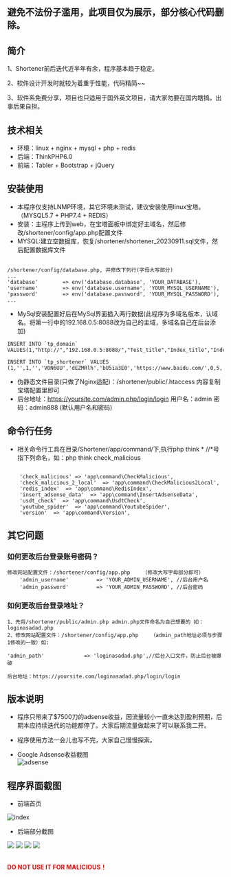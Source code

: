 ## 避免不法份子滥用，此项目仅为展示，部分核心代码删除。      

## 简介    

1、Shortener前后迭代近半年有余，程序基本趋于稳定。

2、软件设计开发时就较为着重于性能，代码精简~~

3、软件系免费分享，项目也只适用于国外英文项目，请大家勿要在国内瞎搞，出事后果自担。

   
## 技术相关

* 环境：linux + nginx + mysql + php + redis
* 后端：ThinkPHP6.0
* 前端：Tabler + Bootstrap + jQuery

## 安装使用

* 本程序仅支持LNMP环境，其它环境未测试，建议安装使用linux宝塔。（MYSQL5.7 + PHP7.4 + REDIS）
* 安装：主程序上传到web，在宝塔面板中绑定好主域名，然后修改/shortener/config/app.php配置文件 
* MYSQL:建立空数据库，恢复/shortener/shortener_20230911.sql文件，然后配置数据库文件
~~~

/shortener/config/database.php, 并修改下列行(字母大写部分)
...
'database'        => env('database.database', 'YOUR_DATABASE'),
'username'        => env('database.username', 'YOUR_MYSQL_USERNAME'),
'password'        => env('database.password', 'YOUR_MYSQL_PASSWORD'),
...
~~~

* MySql安装配置好后在MySql界面插入两行数据(此程序为多域名版本，认域名。将第一行中的192.168.0.5:8088改为自己的主域，多域名自己在后台添加)
~~~
INSERT INTO `tp_domain` VALUES(1,"http://","192.168.0.5:8088/","Test_title","Index_title","Index_keyword","Index_description",1,1,1,0,1,0,"");

INSERT INTO `tp_shortener` VALUES (1,'',1,'','V0N6UU','dEZMRlh','bU5ia3E0','https://www.baidu.com/',0,5,'1.1.1.1','',1648795566,0,1,0,'','',1,0,1,1,1,2,0);
~~~




* 伪静态文件目录(只做了Nginx适配)：/shortener/public/.htaccess  内容复制宝塔配置里即可
* 后台地址：https://yoursite.com/admin.php/login/login  用户名：admin  密码：admin888 (默认用户名和密码)

## 命令行任务

* 相关命令行工具在目录/Shortener/app/command/下,执行php think *  //*号指下列命名，如：php think check_malicious
~~~

    'check_malicious' => 'app\command\CheckMalicious',
    'check_malicious_2_local'  => 'app\command\CheckMalicious2Local',
    'redis_index'  => 'app\command\RedisIndex',
    'insert_adsense_data'  => 'app\command\InsertAdsenseData',
    'usdt_check'  => 'app\command\UsdtCheck',
    'youtube_spider'  => 'app\command\YoutubeSpider',
    'version'  => 'app\command\Version',

~~~

## 其它问题

### 如何更改后台登录账号密码？
~~~
修改网站配置文件：/shortener/config/app.php    （修改大写字母部分即可）
    'admin_username'         => 'YOUR_ADMIN_USERNAME', //后台用户名
    'admin_password'         => 'YOUR_ADMIN_PASSWORD', //后台密码
~~~


### 如何更改后台登录地址？
~~~
1、先将/shortener/public/admin.php admin.php文件命名为自己想要的 如：loginasadad.php
2、修改网站配置文件：/shortener/config/app.php    （admin_path地址必须与步骤1修改的一致）如:

'admin_path'             => 'loginasadad.php',//后台入口文件，防止后台被爆破

后台地址：https://yoursite.com/loginasadad.php/login/login
~~~

## 版本说明
* 程序只带来了$7500刀的adsense收益，因流量较小一直未达到盈利预期，后期本应持续迭代的功能都停了。大家后期流量做起来了可以联系我二开。

* 程序使用方法一会儿也写不完，大家自己慢慢探索。
* Google Adsense收益截图  
![adsense](/public/static/images/adsense.png)

## 程序界面截图
* 前端首页  

![index](/public/static/images/1.png)
* 后端部分截图  

![](/public/static/images/2.png)
![](/public/static/images/3.png)
![](/public/static/images/4.png)
![](/public/static/images/5.png)

##
 **<font color=Red>DO NOT USE IT FOR MALICIOUS！</font>**
##

